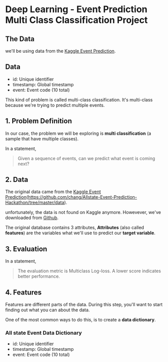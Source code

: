# Deep Learning - Event Prediction Multi Class Classification Project

## The Data
we'll be using data from the [Kaggle Event Prediction](https://github.com/chang/Allstate-Event-Prediction-Hackathon/tree/master/data). 

## Data
* id: Unique identifier
* timestamp: Global timestamp
* event: Event code (10 total)




This kind of problem is called multi-class classification. It's multi-class because we're trying to predict multiple events.

## 1. Problem Definition
In our case, the problem we will be exploring is **multi classification** (a sample that have multiple classes). 

In a statement,

> Given a sequence of events, can we predict what event is coming next?

## 2. Data

The original data came from the [Kaggle Event Prediction](https://www.kaggle.com/c/allstate-event-prediction-challenge/data)(https://github.com/chang/Allstate-Event-Prediction-Hackathon/tree/master/data).

unfortunately, the data is not found on Kaggle anymore. Howevever, we've downloaded from [Github](https://github.com/chang/Allstate-Event-Prediction-Hackathon/tree/master/data).

The original database contains 3 attributes, **Attributes** (also called **features**) are the variables what we'll use to predict our **target variable**.


## 3. Evaluation

In a statement,

> The evaluation metric is Multiclass Log-loss. A lower score indicates better performance.

## 4. Features

Features are different parts of the data. During this step, you'll want to start finding out what you can about the data.

One of the most common ways to do this, is to create a **data dictionary**.

### All state Event Data Dictionary

* id: Unique identifier
* timestamp: Global timestamp
* event: Event code (10 total)
